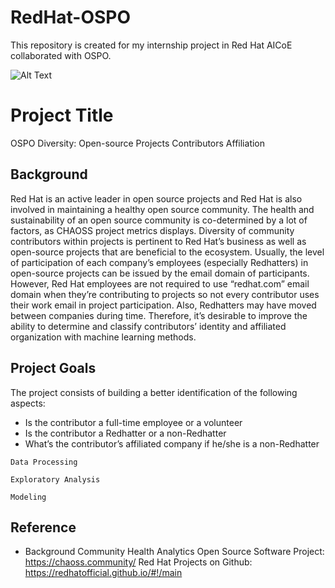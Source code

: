 # RedHat-OSPO
This repository is created for my internship project in Red Hat AICoE collaborated with OSPO.     

![Alt Text](https://msdnshared.blob.core.windows.net/media/2016/04/shadowman.png)

# Project Title

OSPO Diversity: Open-source Projects Contributors Affiliation 

## Background

Red Hat is an active leader in open source projects and Red Hat is also involved in maintaining a healthy open source community. The health and sustainability of an open source community is co-determined by a lot of factors, as CHAOSS project metrics displays. Diversity of community contributors within projects is pertinent to Red Hat’s business as well as open-source projects that are beneficial to the ecosystem. 
Usually, the level of participation of each company’s employees (especially Redhatters) in open-source projects can be issued by the email domain of participants. However, Red Hat employees are not required to use “redhat.com” email domain when they’re contributing to projects so not every contributor uses their work email in project participation. Also, Redhatters may have moved between companies during time. 
Therefore, it’s desirable to improve the ability to determine and classify contributors’ identity and affiliated organization with machine learning methods. 

## Project Goals

The project consists of building a better identification of the following aspects:
* Is the contributor a full-time employee or a volunteer
* Is the contributor a Redhatter or a non-Redhatter
* What’s the contributor’s affiliated company if he/she is a non-Redhatter

```
Data Processing
```


```
Exploratory Analysis 
```



```
Modeling
```

## Reference

* Background
Community Health Analytics Open Source Software Project: https://chaoss.community/
Red Hat Projects on Github: https://redhatofficial.github.io/#!/main



